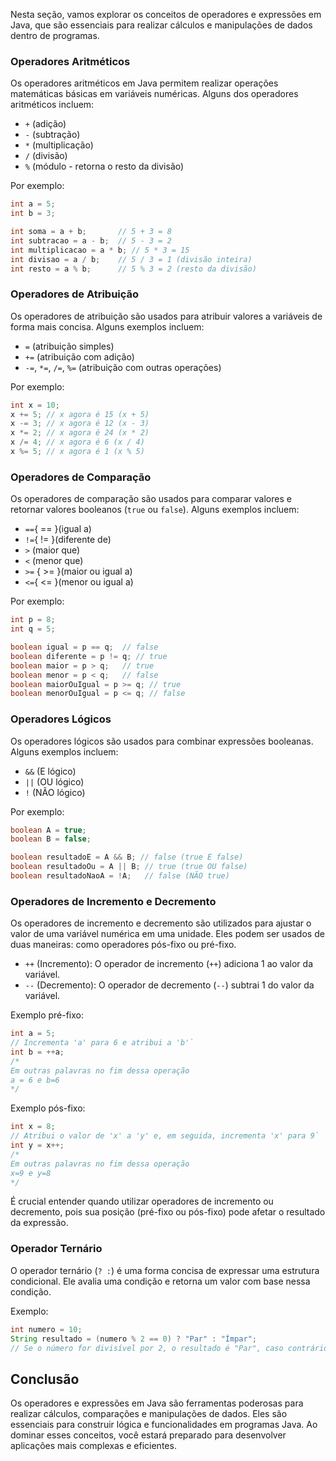 Nesta seção, vamos explorar os conceitos de operadores e expressões em Java, que são essenciais para realizar cálculos e manipulações de dados dentro de programas.

### **Operadores Aritméticos**

Os operadores aritméticos em Java permitem realizar operações matemáticas básicas em variáveis numéricas. Alguns dos operadores aritméticos incluem:

- `+` (adição)
- `-` (subtração)
- `*` (multiplicação)
- `/` (divisão)
- `%` (módulo - retorna o resto da divisão)

Por exemplo:
```java
int a = 5;
int b = 3;

int soma = a + b;       // 5 + 3 = 8
int subtracao = a - b;  // 5 - 3 = 2
int multiplicacao = a * b; // 5 * 3 = 15
int divisao = a / b;    // 5 / 3 = 1 (divisão inteira)
int resto = a % b;      // 5 % 3 = 2 (resto da divisão)
```

### **Operadores de Atribuição**

Os operadores de atribuição são usados para atribuir valores a variáveis de forma mais concisa. Alguns exemplos incluem:

- `=` (atribuição simples)
- `+=` (atribuição com adição)
- `-=`, `*=`, `/=`, `%=` (atribuição com outras operações)

Por exemplo:

```java
int x = 10;
x += 5; // x agora é 15 (x + 5)
x -= 3; // x agora é 12 (x - 3)
x *= 2; // x agora é 24 (x * 2)
x /= 4; // x agora é 6 (x / 4)
x %= 5; // x agora é 1 (x % 5)
```


### **Operadores de Comparação**

Os operadores de comparação são usados para comparar valores e retornar valores booleanos (`true` ou `false`). Alguns exemplos incluem:

- `==`{ == }(igual a)
- `!=`{ != }(diferente de)
- `>` (maior que)
- `<` (menor que)
- `>=` { >= }(maior ou igual a)
- `<=`{ <= }(menor ou igual a)

Por exemplo:

```java
int p = 8;
int q = 5;

boolean igual = p == q;  // false
boolean diferente = p != q; // true
boolean maior = p > q;   // true
boolean menor = p < q;   // false
boolean maiorOuIgual = p >= q; // true
boolean menorOuIgual = p <= q; // false
```

### **Operadores Lógicos**

Os operadores lógicos são usados para combinar expressões booleanas. Alguns exemplos incluem:

- `&&` (E lógico)
- `||` (OU lógico)
- `!` (NÃO lógico)

Por exemplo:

```java
boolean A = true;
boolean B = false;

boolean resultadoE = A && B; // false (true E false)
boolean resultadoOu = A || B; // true (true OU false)
boolean resultadoNaoA = !A;   // false (NÃO true)
```

### **Operadores de Incremento e Decremento**

Os operadores de incremento e decremento são utilizados para ajustar o valor de uma variável numérica em uma unidade. Eles podem ser usados de duas maneiras: como operadores pós-fixo ou pré-fixo.

- `++` (Incremento): O operador de incremento (`++`) adiciona 1 ao valor da variável.
- `--` (Decremento): O operador de decremento (`--`) subtrai 1 do valor da variável.

Exemplo pré-fixo:

```java
int a = 5; 
// Incrementa 'a' para 6 e atribui a 'b'`
int b = ++a;
/* 
Em outras palavras no fim dessa operação
a = 6 e b=6
*/
```

Exemplo pós-fixo:

```java
int x = 8; 
// Atribui o valor de 'x' a 'y' e, em seguida, incrementa 'x' para 9`
int y = x++; 
/* 
Em outras palavras no fim dessa operação
x=9 e y=8
*/
```

É crucial entender quando utilizar operadores de incremento ou decremento, pois sua posição (pré-fixo ou pós-fixo) pode afetar o resultado da expressão.

### **Operador Ternário**

O operador ternário (`? :`) é uma forma concisa de expressar uma estrutura condicional. Ele avalia uma condição e retorna um valor com base nessa condição.

Exemplo:

``` java
int numero = 10;
String resultado = (numero % 2 == 0) ? "Par" : "Ímpar";
// Se o número for divisível por 2, o resultado é "Par", caso contrário, é "Ímpar"
```

## **Conclusão**

Os operadores e expressões em Java são ferramentas poderosas para realizar cálculos, comparações e manipulações de dados. Eles são essenciais para construir lógica e funcionalidades em programas Java. Ao dominar esses conceitos, você estará preparado para desenvolver aplicações mais complexas e eficientes.